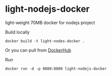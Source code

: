 # light-nodejs-docker
light-weight 70MB docker for nodejs project

Build locally
```
docker build -t light-nodes-docker .
```

Or you can pull from [DockerHub](https://hub.docker.com/r/sdqdocker/light-nodejs-docker/)

Run
```
docker run -d -p 8080:8080 light-nodejs-docker
```